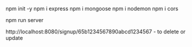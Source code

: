 npm init -y
npm i express
npm i mongoose
npm i nodemon
npm i cors

npm run server

http://localhost:8080/signup/65b1234567890abcd1234567 - to delete or update
